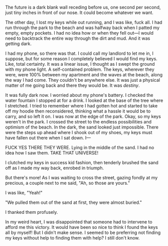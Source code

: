 The future is a dark blank wall receding before us, one second per second, just tiny inches in front of our nose. It could become whatever we want.

The other day, I lost my keys while out running, and I was like, fuck all. I had run through the park to the beach and was halfway back when I patted my empty, empty pockets. I had no idea how or when they fell out&mdash;I would need to backtrack the entire way through the dirt and mud. And it was getting dark.

I had my phone, so there was that. I could call my landlord to let me in, I suppose, but for some reason I completely believed I would find my keys. Like, total certainty. It was a linear issue, I thought as I swept the ground with my phone light. A self-contained problem. The keys, wherever they were, were 100% between my apartment and the waves at the beach, along the way I had come. They couldn't be anywhere else. It was just a physical matter of me going back and there they would be. It was <i>destiny</i>.

It was fully dark now. I worried about my phone's battery. I checked the water fountain I stopped at for a drink. I looked at the base of the tree where I stretched. I tried to remember where I had gotten hot and started to take off my hoodie then reconsidered, thinking what a hassle it would be to carry, and so left it on. I was now at the edge of the park. Okay, so my keys weren't in the park. I crossed the street to the endless possibilities and optimism of the beach. In the dark, the sand looked just impossible. There were the steps up ahead where I shook out of my shoes, my keys must have fallen out there when I sat down. I&mdash;

FUCK YES THERE THEY WERE. Lying in the middle of the sand. I had no idea how I saw them. TAKE THAT UNIVERSE!

I clutched my keys in success kid fashion, then tenderly brushed the sand off as I made my way back, enrobed in triumph.

But there's more! As I was waiting to cross the street, gazing fondly at my precious, a couple next to me said, "Ah, so those are yours."

I was like, "Yeah!"

"We pulled them out of the sand at first, they were almost buried."

I thanked them profusely.

In my weird heart, I was disappointed that someone had to intervene to afford me this victory. It would have been so nice to think I found the keys all by myself! But I didn't make sense. I seemed to be preferring not finding my keys without help to finding them with help? I still don't know.
